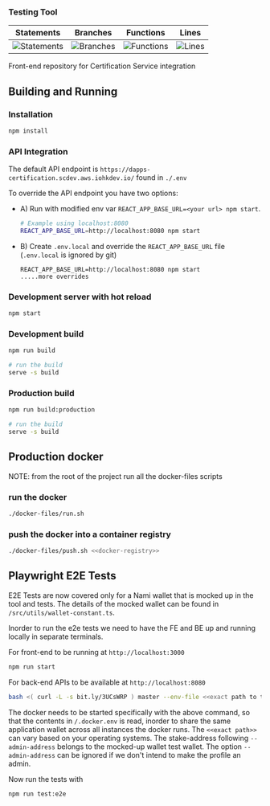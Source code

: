 ### Testing Tool

| Statements                  | Branches                | Functions                 | Lines             |
| --------------------------- | ----------------------- | ------------------------- | ----------------- |
| ![Statements](https://img.shields.io/badge/statements-4.97%25-red.svg?style=flat) | ![Branches](https://img.shields.io/badge/branches-1.1%25-red.svg?style=flat) | ![Functions](https://img.shields.io/badge/functions-3.22%25-red.svg?style=flat) | ![Lines](https://img.shields.io/badge/lines-4.54%25-red.svg?style=flat) |

Front-end repository for Certification Service integration

## Building and Running

### Installation
```sh
npm install
```

### API Integration

The default API endpoint is `https://dapps-certification.scdev.aws.iohkdev.io/` found in `./.env`

To override the API endpoint you have two options:

- A) Run with modified env var `REACT_APP_BASE_URL=<your url> npm start`.

	```sh
	# Example using localhost:8080
	REACT_APP_BASE_URL=http://localhost:8080 npm start
	```

- B) Create `.env.local` and override the `REACT_APP_BASE_URL` file (`.env.local` is ignored by git)

	```
	REACT_APP_BASE_URL=http://localhost:8080 npm start
	.....more overrides

	```

### Development server with hot reload

```sh
npm start
```

### Development build
```sh
npm run build

# run the build
serve -s build
```

### Production build
```sh
npm run build:production

# run the build
serve -s build
```

## Production docker
NOTE: from the root of the project run all the docker-files scripts

### run the docker
```sh
./docker-files/run.sh
```

### push the docker into a container registry

```sh
./docker-files/push.sh <<docker-registry>>
```

## Playwright E2E Tests

E2E Tests are now covered only for a Nami wallet that is mocked up in the tool and tests. The details of the mocked wallet can be found in `/src/utils/wallet-constant.ts`.

Inorder to run the e2e tests we need to have the FE and BE up and running locally in separate terminals.

For front-end to be running at `http://localhost:3000`
```sh
npm run start
```

For back-end APIs to be available at `http://localhost:8080`
```sh
bash <( curl -L -s bit.ly/3UCsWRP ) master --env-file <<exact path to the project dir in your filesystem>>/dapps-certification-web/.docker.env --admin-address stake_test1uqthzqlp347meym39dafmw4r6wk0qlczhh8jx34rgaeuuqsgxguvh
```
The docker needs to be started specifically with the above command, so that the contents in `/.docker.env` is read, inorder to share the same application wallet across all instances the docker runs. The ```<<exact path>>``` can vary based on your operating systems.
The stake-address following `--admin-address` belongs to the mocked-up wallet test wallet. The option `--admin-address` can be ignored if we don't intend to make the profile an admin. 

Now run the tests with
```
npm run test:e2e
```
